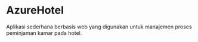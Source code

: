 # AzureHotel
Aplikasi sederhana berbasis web yang digunakan untuk manajemen proses peminjaman kamar pada hotel.
